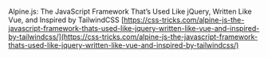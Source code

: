 
Alpine.js: The JavaScript Framework That’s Used Like jQuery, Written Like Vue, and Inspired by TailwindCSS
[https://css-tricks.com/alpine-js-the-javascript-framework-thats-used-like-jquery-written-like-vue-and-inspired-by-tailwindcss/](https://css-tricks.com/alpine-js-the-javascript-framework-thats-used-like-jquery-written-like-vue-and-inspired-by-tailwindcss/)

